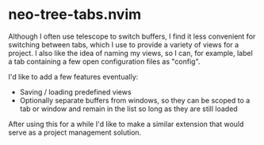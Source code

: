 # neo-tree-tabs.nvim

Although I often use telescope to switch buffers, I find it less convenient for switching between tabs, which I use to provide a variety of views for a project. I also like the idea of naming my views, so I can, for example, label a tab containing a few open configuration files as "config".

I'd like to add a few features eventually:

- Saving / loading predefined views
- Optionally separate buffers from windows, so they can be scoped to a tab or window and remain in the list so long as they are still loaded

After using this for a while I'd like to make a similar extension that would serve as a project management solution.
